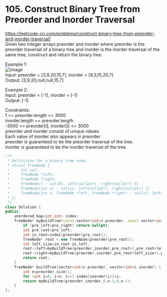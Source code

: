 # 105. Construct Binary Tree from Preorder and Inorder Traversal
https://leetcode-cn.com/problems/construct-binary-tree-from-preorder-and-inorder-traversal/  
Given two integer arrays preorder and inorder where preorder is the preorder traversal of a binary tree and inorder is the inorder traversal of the same tree, construct and return the binary tree.

Example 1:  
![image](https://user-images.githubusercontent.com/60777462/154846727-1d7d50c1-69cd-45d5-b38b-899bcaf76457.png)  
Input: preorder = [3,9,20,15,7], inorder = [9,3,15,20,7]  
Output: [3,9,20,null,null,15,7]  

Example 2:  
Input: preorder = [-1], inorder = [-1]  
Output: [-1]  

Constraints:  
1 <= preorder.length <= 3000  
inorder.length == preorder.length  
-3000 <= preorder[i], inorder[i] <= 3000  
preorder and inorder consist of unique values.  
Each value of inorder also appears in preorder.  
preorder is guaranteed to be the preorder traversal of the tree.  
inorder is guaranteed to be the inorder traversal of the tree.  

``` cpp
/**
 * Definition for a binary tree node.
 * struct TreeNode {
 *     int val;
 *     TreeNode *left;
 *     TreeNode *right;
 *     TreeNode() : val(0), left(nullptr), right(nullptr) {}
 *     TreeNode(int x) : val(x), left(nullptr), right(nullptr) {}
 *     TreeNode(int x, TreeNode *left, TreeNode *right) : val(x), left(left), right(right) {}
 * };
 */
class Solution {
public:
    unordered_map<int,int> index;
    TreeNode* myBuildTree(const vector<int>& preorder, const vector<int>& inorder, int pre_left,int pre_right, int in_left, int in_right){
        if (pre_left>pre_right) return nullptr;
        int pre_root=pre_left;
        int in_root=index[preorder[pre_root]];
        TreeNode* root = new TreeNode(preorder[pre_root]);
        int left_size=in_root-in_left;
        root->left=myBuildTree(preorder,inorder,pre_root+1,pre_root+left_size,in_left,pre_root-1);
        root->right=myBuildTree(preorder,inorder,pre_root+left_size+1,pre_right,in_root+1,in_right);
        return root;
    }
    TreeNode* buildTree(vector<int>& preorder, vector<int>& inorder) {
        int n=preorder.size();
        for (int i=0; i<n; i++) index[inorder[i]]=i;
        return myBuildTree(preorder,inorder,0,n-1,0,n-1);
    }
};
```

